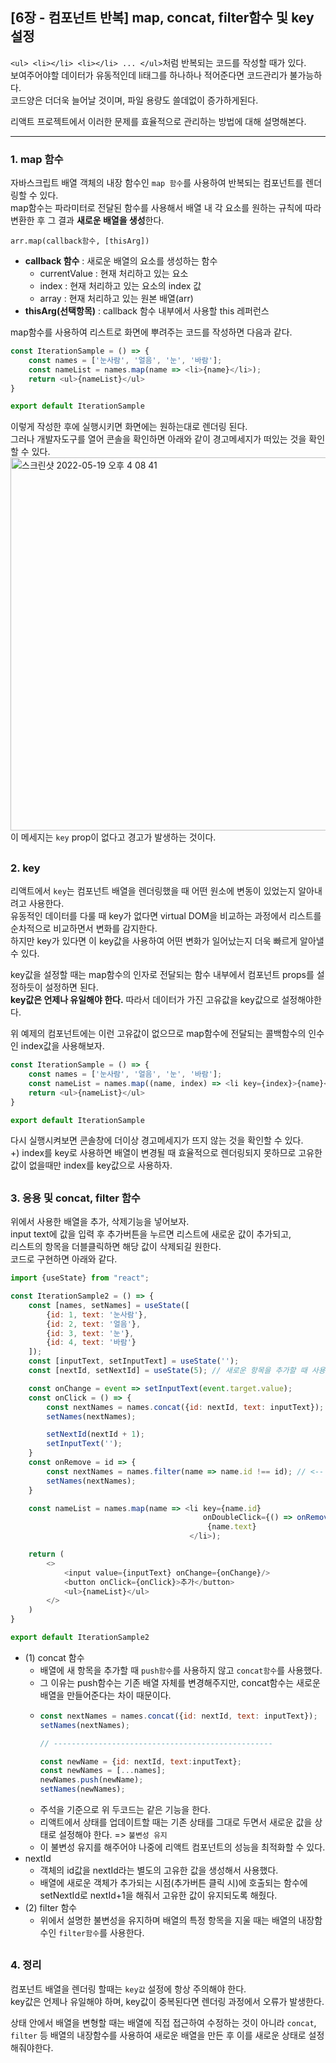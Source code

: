 ## [6장 - 컴포넌트 반복] map, concat, filter함수 및 key설정
  
`<ul> <li></li> <li></li> ... </ul>`처럼 반복되는 코드를 작성할 때가 있다.  
보여주어야할 데이터가 유동적인데 li태그를 하나하나 적어준다면 코드관리가 불가능하다.  
코드양은 더더욱 늘어날 것이며, 파일 용량도 쓸데없이 증가하게된다.  
  
리액트 프로젝트에서 이러한 문제를 효율적으로 관리하는 방법에 대해 설명해본다.  

---
  
### 1. map 함수  
  
자바스크립트 배열 객체의 내장 함수인 `map 함수`를 사용하여 반복되는 컴포넌트를 렌더링할 수 있다.  
map함수는 파라미터로 전달된 함수를 사용해서 배열 내 각 요소를 원하는 규칙에 따라 변환한 후 그 결과 **새로운 배열을 생성**한다.  
  
`arr.map(callback함수, [thisArg])`  
- **callback 함수** : 새로운 배열의 요소를 생성하는 함수
  - currentValue : 현재 처리하고 있는 요소
  - index : 현재 처리하고 있는 요소의 index 값
  - array : 현재 처리하고 있는 원본 배열(arr)
- **thisArg(선택항목)** : callback 함수 내부에서 사용할 this 레퍼런스  
  
map함수를 사용하여 리스트로 화면에 뿌려주는 코드를 작성하면 다음과 같다.  
```javascript
const IterationSample = () => {
    const names = ['눈사람', '얼음', '눈', '바람'];
    const nameList = names.map(name => <li>{name}</li>); 
    return <ul>{nameList}</ul>
}

export default IterationSample
```
이렇게 작성한 후에 실행시키면 화면에는 원하는대로 렌더링 된다.  
그러나 개발자도구를 열어 콘솔을 확인하면 아래와 같이 경고메세지가 떠있는 것을 확인할 수 있다.  
<img width="597" alt="스크린샷 2022-05-19 오후 4 08 41" src="https://user-images.githubusercontent.com/93504767/169241464-da5fe77b-b6eb-42d3-aea2-a8fcaeff417b.png">  
이 메세지는 `key` prop이 없다고 경고가 발생하는 것이다.  
  
##
  
### 2. key  
  
리액트에서 `key`는 컴포넌트 배열을 렌더링했을 때 어떤 원소에 변동이 있었는지 알아내려고 사용한다.  
유동적인 데이터를 다룰 때 key가 없다면 virtual DOM을 비교하는 과정에서 리스트를 순차적으로 비교하면서 변화를 감지한다.  
하지만 key가 있다면 이 key값을 사용하여 어떤 변화가 일어났는지 더욱 빠르게 알아낼 수 있다.  
  
key값을 설정할 때는 map함수의 인자로 전달되는 함수 내부에서 컴포넌트 props를 설정하듯이 설정하면 된다.  
**key값은 언제나 유일해야 한다.** 따라서 데이터가 가진 고유값을 key값으로 설정해야한다.  
  
위 예제의 컴포넌트에는 이런 고유값이 없으므로 map함수에 전달되는 콜백함수의 인수인 index값을 사용해보자.  
```javascript
const IterationSample = () => {
    const names = ['눈사람', '얼음', '눈', '바람'];
    const nameList = names.map((name, index) => <li key={index}>{name}</li>); // index를 key값으로!
    return <ul>{nameList}</ul>
}

export default IterationSample
```
다시 실행시켜보면 콘솔창에 더이상 경고메세지가 뜨지 않는 것을 확인할 수 있다.  
+) index를 key로 사용하면 배열이 변경될 때 효율적으로 렌더링되지 못하므로 고유한 값이 없을때만 index를 key값으로 사용하자.
  
##
  
### 3. 응용 및 concat, filter 함수
  
위에서 사용한 배열을 추가, 삭제기능을 넣어보자.  
input text에 값을 입력 후 추가버튼을 누르면 리스트에 새로운 값이 추가되고,  
리스트의 항목을 더블클릭하면 해당 값이 삭제되길 원한다.  
코드로 구현하면 아래와 같다.  
```javascript
import {useState} from "react";

const IterationSample2 = () => {
    const [names, setNames] = useState([
        {id: 1, text: '눈사람'},
        {id: 2, text: '얼음'},
        {id: 3, text: '눈'},
        {id: 4, text: '바람'}
    ]);
    const [inputText, setInputText] = useState('');
    const [nextId, setNextId] = useState(5); // 새로운 항목을 추가할 때 사용할 id

    const onChange = event => setInputText(event.target.value);
    const onClick = () => {
        const nextNames = names.concat({id: nextId, text: inputText}); // <-- (1) concat함수
        setNames(nextNames);

        setNextId(nextId + 1);
        setInputText('');
    }
    const onRemove = id => {
        const nextNames = names.filter(name => name.id !== id); // <-- (2) filter 함수
        setNames(nextNames);
    }

    const nameList = names.map(name => <li key={name.id} 
                                           onDoubleClick={() => onRemove(name.id)}>
                                            {name.text}
                                        </li>);

    return (
        <>
            <input value={inputText} onChange={onChange}/>
            <button onClick={onClick}>추가</button>
            <ul>{nameList}</ul>
        </>
    )
}

export default IterationSample2
```
- (1) concat 함수
  - 배열에 새 항목을 추가할 때 `push함수`를 사용하지 않고 `concat함수`를 사용했다.
  - 그 이유는 push함수는 기존 배열 자체를 변경해주지만, concat함수는 새로운 배열을 만들어준다는 차이 때문이다.
  - ```javascript
    const nextNames = names.concat({id: nextId, text: inputText});
    setNames(nextNames);
    
    // -------------------------------------------------
    
    const newName = {id: nextId, text:inputText};
    const newNames = [...names];
    newNames.push(newName);
    setNames(newNames);
    ```
  - 주석을 기준으로 위 두코드는 같은 기능을 한다.
  - 리액트에서 상태를 업데이트할 때는 기존 상태를 그대로 두면서 새로운 값을 상태로 설정해야 한다. => `불변성 유지`
  - 이 불변성 유지를 해주어야 나중에 리액트 컴포넌트의 성능을 최적화할 수 있다.
- nextId
  - 객체의 id값을 nextId라는 별도의 고유한 값을 생성해서 사용했다.
  - 배열에 새로운 객체가 추가되는 시점(추가버튼 클릭 시)에 호출되는 함수에 setNextId로 nextId+1을 해줘서 고유한 값이 유지되도록 해줬다.
- (2) filter 함수
  - 위에서 설명한 불변성을 유지하며 배열의 특정 항목을 지울 때는 배열의 내장함수인 `filter함수`를 사용한다.
  
  
  
##
  
### 4. 정리
  
컴포넌트 배열을 렌더링 할때는 `key값` 설정에 항상 주의해야 한다.  
key값은 언제나 유일해야 하며, key값이 중복된다면 렌더링 과정에서 오류가 발생한다.  
  
상태 안에서 배열을 변형할 때는 배열에 직접 접근하여 수정하는 것이 아니라 `concat`, `filter` 등 배열의 내장함수를 사용하여 새로운 배열을 만든 후 이를 새로운 상태로 설정해줘야한다.  
